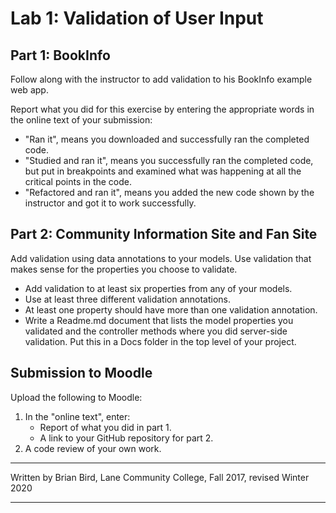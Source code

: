 # Lab 1: Validation of User Input

## Part 1: BookInfo

Follow along with the instructor to add validation to his BookInfo example web app. 

Report what you did for this exercise by entering the appropriate words in the online text of your submission:

- "Ran it", means you downloaded and successfully ran the completed code.
- "Studied and ran it", means you successfully ran the completed code, but put in breakpoints and examined what was happening at all the critical points in the code.
- "Refactored and ran it", means you added the new code shown by the instructor and got it to work successfully.

## Part 2: Community Information Site and Fan Site

Add validation using data annotations to your models. Use validation that makes sense for the properties you choose to validate.

-   Add validation to at least six properties from any of your models.
-   Use at least three different validation annotations.
-   At least one property should have more than one validation annotation.
-   Write a Readme.md document that lists the model properties you validated and the controller methods where you did server-side validation. Put this in a Docs folder in the top level of your project.



## Submission to Moodle

Upload the following to Moodle:

1.  In the "online text", enter:
    - Report of what you did in part 1.
    - A link to your GitHub repository for part 2.
2.  A code review of your own work.



------

Written by Brian Bird, Lane Community College, Fall 2017, revised Winter 2020

------

